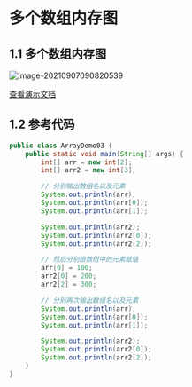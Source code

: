 # 多个数组内存图

## 1.1 多个数组内存图

![image-20210907090820539](https://research-campus-1256316910.cos.ap-chongqing.myqcloud.com/PicGoimage-20210907090820539.png)

[查看演示文档](https://1drv.ms/p/s!Atmd1rID6xjMhLVx8G6a6ko-H_4SIA?e=Q3IoGH)

## 1.2 参考代码

```java
public class ArrayDemo03 {
    public static void main(String[] args) {
        int[] arr = new int[2];
        int[] arr2 = new int[3];

        // 分别输出数组名以及元素
        System.out.println(arr);
        System.out.println(arr[0]);
        System.out.println(arr[1]);

        System.out.println(arr2);
        System.out.println(arr2[0]);
        System.out.println(arr2[2]);

        // 然后分别给数组中的元素赋值
        arr[0] = 100;
        arr2[0] = 200;
        arr2[2] = 300;

        // 分别再次输出数组名以及元素
        System.out.println(arr);
        System.out.println(arr[0]);
        System.out.println(arr[1]);

        System.out.println(arr2);
        System.out.println(arr2[0]);
        System.out.println(arr2[2]);
    }
}
```

